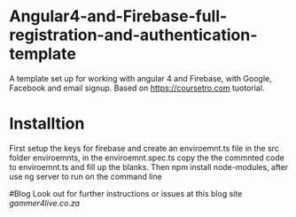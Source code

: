 # Angular4-and-Firebase-full-registration-and-authentication-template
A template set up for working with angular 4 and Firebase, with Google, Facebook and email signup.
Based on https://coursetro.com tuotorial.

# Installtion
First setup the keys for firebase and create an enviroemnt.ts file in the src folder enviroemnts, in the enviroemnt.spec.ts copy the the commnted code to enviroemnt.ts and fill up the blanks.
Then npm install node-modules, after use ng server to run on the command line

#Blog
Look out for further instructions or issues at this blog site *gammer4live.co.za*
